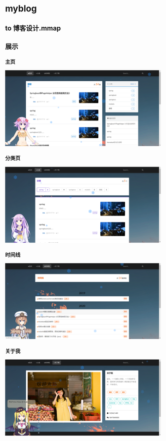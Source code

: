 # myblog

## to 博客设计.mmap

## 展示

### 主页

![image-20200709172158996](image\image-20200709172158996.png)

### 分类页

![image-20200709172312289](image\image-20200709172312289.png)



### 时间线

![image-20200709172455089](image\image-20200709172455089.png)

### 关于我

![image-20200709172539484](image\image-20200709172539484.png)